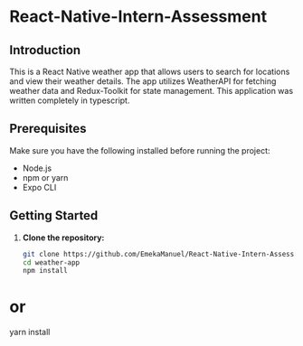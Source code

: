 # React-Native-Intern-Assessment

## Introduction

This is a React Native weather app that allows users to search for locations and view their weather details. The app utilizes WeatherAPI for fetching weather data and Redux-Toolkit for state management. This application was written completely in typescript.

## Prerequisites

Make sure you have the following installed before running the project:

- Node.js
- npm or yarn
- Expo CLI

## Getting Started

1. **Clone the repository:**

   ```bash
   git clone https://github.com/EmekaManuel/React-Native-Intern-Assessment.git
   cd weather-app
   npm install
   ```

# or

yarn install

